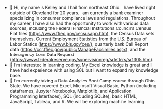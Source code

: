 - 👋 Hi, my name is Kelley and I hail from northeast Ohio. I have lived right outside of Cleveland for 20 years.  I am currently a bank examiner specializing in consumer compliance laws and regulations.  Throughout my career, I have also had the opportunity to work with various data sources, including the Federal Financial Institutions Council's Census Flat files (https://www.ffiec.gov/censusapp.htm), the Census Data sets themselves, Current Employment Statistics from the U.S. Bureau of Labor Statics (https://www.bls.gov/ces/), quarterly bank Call Report data (https://cdr.ffiec.gov/public/ManageFacsimiles.aspx), and the Interagency Loan Data Request (https://www.federalreserve.gov/supervisionreg/srletters/sr1305.htm).
- 👀 I’m interested in learning coding. My Excel knowledge is great and I have had experience with using SQL but I want to expand my knowledge base. 
- 🌱 I’m currently taking a Data Analytics Boot Camp course through Ohio State.  We have covered Excel, Microsoft Visual Basic, Python (including dataframes, Jupyter Notebooks, Matplotlib, and Application Programming Interfaces), SQL (including SQLite), basic HTML, JavaScript, Tableau, and R.  We will be exploring machine learning.  


<!---
clevkelz/clevkelz is a ✨ special ✨ repository because its `README.md` (this file) appears on your GitHub profile.
You can click the Preview link to take a look at your changes.
--->
